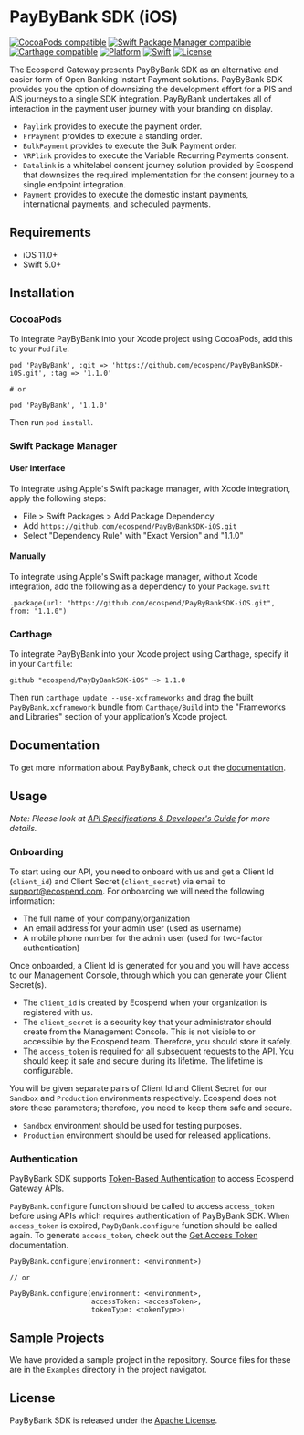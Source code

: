 # PayByBank SDK (iOS)

[![CocoaPods compatible](https://img.shields.io/cocoapods/v/PayByBank.svg)](https://cocoapods.org/pods/PaybyBank)
[![Swift Package Manager compatible](https://img.shields.io/badge/Swift%20Package%20Manager-compatible-brightgreen.svg)](https://github.com/apple/swift-package-manager)
[![Carthage compatible](https://img.shields.io/badge/Carthage-compatible-4BC51D.svg?style=flat)](https://github.com/Carthage/Carthage)
[![Platform](https://img.shields.io/cocoapods/p/ios)](https://img.shields.io/cocoapods/p/ios)
[![Swift](https://img.shields.io/badge/Swift-5-orange?style=flat)](https://img.shields.io/badge/Swift-5-orange?style=flat)
[![License](https://img.shields.io/badge/License-Apache_2.0-blue.svg)](https://www.apache.org/licenses/LICENSE-2.0)

The Ecospend Gateway presents PayByBank SDK as an alternative and easier form of Open Banking Instant Payment solutions. PayByBank SDK provides you the option of downsizing the development effort for a PIS and AIS journeys to a single SDK integration. PayByBank undertakes all of interaction in the payment user journey with your branding on display.

- `Paylink` provides to execute the payment order.
- `FrPayment` provides to execute a standing order.
- `BulkPayment` provides to execute the Bulk Payment order.
- `VRPlink` provides to execute the Variable Recurring Payments consent.
- `Datalink` is a whitelabel consent journey solution provided by Ecospend that downsizes the required implementation for the consent journey to a single endpoint integration.
- `Payment` provides to execute the domestic instant payments, international payments, and scheduled payments.

## Requirements

- iOS 11.0+
- Swift 5.0+

## Installation

### CocoaPods

To integrate PayByBank into your Xcode project using CocoaPods, add this to your `Podfile`:

```
pod 'PayByBank', :git => 'https://github.com/ecospend/PayByBankSDK-iOS.git', :tag => '1.1.0'

# or

pod 'PayByBank', '1.1.0'
```

Then run `pod install`.

### Swift Package Manager

#### User Interface

To integrate using Apple's Swift package manager, with Xcode integration, apply the following steps:

- File > Swift Packages > Add Package Dependency
- Add `https://github.com/ecospend/PayByBankSDK-iOS.git`
- Select "Dependency Rule" with "Exact Version" and "1.1.0"

#### Manually

To integrate using Apple's Swift package manager, without Xcode integration, add the following as a dependency to your `Package.swift`

```
.package(url: "https://github.com/ecospend/PayByBankSDK-iOS.git", from: "1.1.0")
```

### Carthage

To integrate PayByBank into your Xcode project using Carthage, specify it in your `Cartfile`:

```
github "ecospend/PayByBankSDK-iOS" ~> 1.1.0
```

Then run `carthage update --use-xcframeworks` and drag the built `PayByBank.xcframework` bundle from `Carthage/Build` into the "Frameworks and Libraries" section of your application’s Xcode project.

## Documentation

To get more information about PayByBank, check out the [documentation](https://ecospend.github.io/PayByBankSDK-iOS).

## Usage

*Note: Please look at [API Specifications & Developer's Guide](https://docs.ecospend.com/api/intro) for more details.*

### Onboarding

To start using our API, you need to onboard with us and get a Client Id (`client_id`) and Client Secret (`client_secret`) via email to <support@ecospend.com>. For onboarding we will need the following information:

- The full name of your company/organization
- An email address for your admin user (used as username)
- A mobile phone number for the admin user (used for two-factor authentication)

Once onboarded, a Client Id is generated for you and you will have access to our Management Console, through which you can generate your Client Secret(s).

- The `client_id` is created by Ecospend when your organization is registered with us.
- The `client_secret` is a security key that your administrator should create from the Management Console. This is not visible to or accessible  by the Ecospend team. Therefore, you should store it safely.
- The `access_token` is required for all subsequent requests to the API. You should keep it safe and secure during its lifetime. The lifetime is configurable.

You will be given separate pairs of Client Id and Client Secret for our `Sandbox` and `Production` environments respectively. Ecospend does not store these parameters; therefore, you need to keep them safe and secure.

- `Sandbox` environment should be used for testing purposes.
- `Production` environment should be used for released applications.

### Authentication

PayByBank SDK supports [Token-Based Authentication](https://en.wikipedia.org/wiki/Access_token) to access Ecospend Gateway APIs.

`PayByBank.configure` function should be called to access `access_token` before using APIs which requires authentication of PayByBank SDK. When `access_token` is expired, `PayByBank.configure` function should be called again. To generate `access_token`, check out the [Get Access Token](https://docs.ecospend.com/api/intro/#tag/Get-Access-Token) documentation.

```
PayByBank.configure(environment: <environment>)

// or

PayByBank.configure(environment: <environment>, 
                    accessToken: <accessToken>,
                    tokenType: <tokenType>)
```

## Sample Projects

We have provided a sample project in the repository. Source files for these are in the `Examples` directory in the project navigator.

## License

PayByBank SDK is released under the [Apache License](LICENSE).